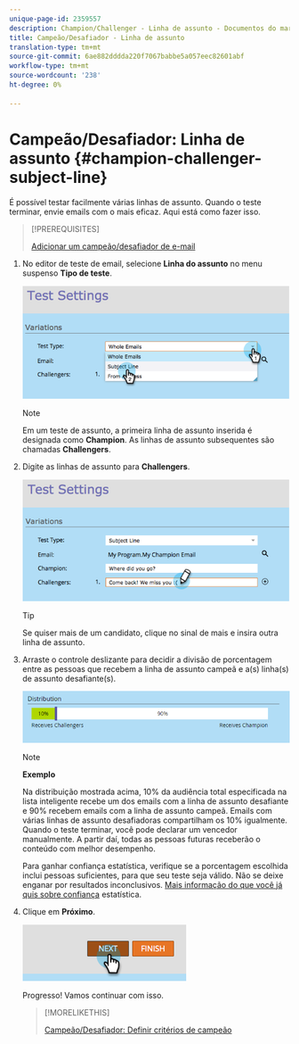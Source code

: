 ```yaml
---
unique-page-id: 2359557
description: Champion/Challenger - Linha de assunto - Documentos do marketing - Documentação do produto
title: Campeão/Desafiador - Linha de assunto
translation-type: tm+mt
source-git-commit: 6ae882dddda220f7067babbe5a057eec82601abf
workflow-type: tm+mt
source-wordcount: '238'
ht-degree: 0%

---
```



# Campeão/Desafiador: Linha de assunto {#champion-challenger-subject-line}

É possível testar facilmente várias linhas de assunto. Quando o teste terminar, envie emails com o mais eficaz. Aqui está como fazer isso.

>[!PREREQUISITES]
>
>[Adicionar um campeão/desafiador de e-mail](/help/marketo/product-docs/email-marketing/general/functions-in-the-editor/email-tests-champion-challenger/add-an-email-champion-challenger.md)

1. No editor de teste de email, selecione **Linha do assunto** no menu suspenso **Tipo de teste**.

   ![](assets/image2014-9-15-12-3a37-3a50.png)

   >[!NOTE]
   >
   >Em um teste de assunto, a primeira linha de assunto inserida é designada como **Champion**. As linhas de assunto subsequentes são chamadas **Challengers**.

1. Digite as linhas de assunto para **Challengers**.

   ![](assets/image2014-9-15-12-3a38-3a4.png)

   >[!TIP]
   >
   >Se quiser mais de um candidato, clique no sinal de mais e insira outra linha de assunto.

1. Arraste o controle deslizante para decidir a divisão de porcentagem entre as pessoas que recebem a linha de assunto campeã e a(s) linha(s) de assunto desafiante(s).

   ![](assets/image2015-8-7-15-3a19-3a50.png)

   >[!NOTE]
   >
   >**Exemplo**
   >
   >Na distribuição mostrada acima, 10% da audiência total especificada na lista inteligente recebe um dos emails com a linha de assunto desafiante e 90% recebem emails com a linha de assunto campeã. Emails com várias linhas de assunto desafiadoras compartilham os 10% igualmente. Quando o teste terminar, você pode declarar um vencedor manualmente. A partir daí, todas as pessoas futuras receberão o conteúdo com melhor desempenho.

   Para ganhar confiança estatística, verifique se a porcentagem escolhida inclui pessoas suficientes, para que seu teste seja válido. Não se deixe enganar por resultados inconclusivos. [Mais informação do que você já quis sobre confiança](https://en.wikipedia.org/wiki/Confidence_interval) estatística.

1. Clique em **Próximo**.

   ![](assets/image2014-9-15-12-3a40-3a42.png)

   Progresso! Vamos continuar com isso.

   >[!MORELIKETHIS]
   >
   >[Campeão/Desafiador: Definir critérios de campeão](/help/marketo/product-docs/email-marketing/general/functions-in-the-editor/email-tests-champion-challenger/champion-challenger-define-champion-criteria.md)
